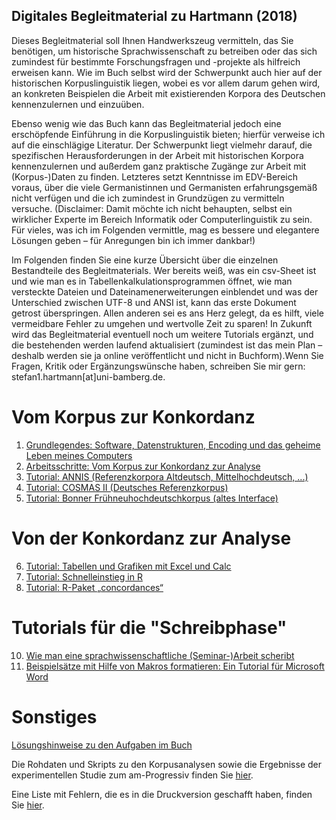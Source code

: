 ## Digitales Begleitmaterial zu Hartmann (2018)

Dieses Begleitmaterial soll Ihnen Handwerkszeug vermitteln, das Sie benötigen, um historische Sprachwissenschaft zu betreiben oder das sich zumindest für bestimmte Forschungsfragen und -projekte als hilfreich erweisen kann. Wie im Buch selbst wird der Schwerpunkt auch hier auf der historischen Korpuslinguistik liegen, wobei es vor allem darum gehen wird, an konkreten Beispielen die Arbeit mit existierenden Korpora des Deutschen kennenzulernen und einzuüben.

Ebenso wenig wie das Buch kann das Begleitmaterial jedoch eine erschöpfende Einführung in die Korpuslinguistik bieten; hierfür verweise ich auf die einschlägige Literatur. Der Schwerpunkt liegt vielmehr darauf, die spezifischen Herausforderungen in der Arbeit mit historischen Korpora kennenzulernen und außerdem ganz praktische Zugänge zur Arbeit mit (Korpus-)Daten zu finden. Letzteres setzt Kenntnisse im EDV-Bereich voraus, über die viele Germanistinnen und Germanisten erfahrungsgemäß nicht verfügen und die ich zumindest in Grundzügen zu vermitteln versuche. (Disclaimer: Damit möchte ich nicht behaupten, selbst ein wirklicher Experte im Bereich Informatik oder Computerlinguistik zu sein. Für vieles, was ich im Folgenden vermittle, mag es bessere und elegantere Lösungen geben – für Anregungen bin ich immer dankbar!)

Im Folgenden finden Sie eine kurze Übersicht über die einzelnen Bestandteile des Begleitmaterials. Wer bereits weiß, was ein csv-Sheet ist und wie man es in Tabellenkalkulationsprogrammen öffnet, wie man versteckte Dateien und Dateinamenerweiterungen einblendet und was der Unterschied zwischen UTF-8 und ANSI ist, kann das erste Dokument getrost überspringen. Allen anderen sei es ans Herz gelegt, da es hilft, viele vermeidbare Fehler zu umgehen und wertvolle Zeit zu sparen!
In Zukunft wird das Begleitmaterial eventuell noch um weitere Tutorials ergänzt, und die bestehenden werden laufend aktualisiert (zumindest ist das mein Plan – deshalb werden sie ja online veröffentlicht und nicht in Buchform).Wenn Sie Fragen, Kritik oder Ergänzungswünsche haben, schreiben Sie mir gern: stefan1.hartmann[at]uni-bamberg.de.

# Vom Korpus zur Konkordanz
1.	<a href="https://hartmast.github.io/sprachgeschichte/begleitmaterial/01-Grundlegendes.pdf">Grundlegendes: Software, Datenstrukturen, Encoding und das geheime Leben meines Computers</a>
2.	<a href="https://hartmast.github.io/sprachgeschichte/begleitmaterial/02-Arbeitsschritte.pdf">Arbeitsschritte: Vom Korpus zur Konkordanz zur Analyse</a>
3.	<a href="https://hartmast.github.io/sprachgeschichte/begleitmaterial/03-ANNIS.pdf">Tutorial: ANNIS (Referenzkorpora Altdeutsch, Mittelhochdeutsch, ...)</a>
4. <a href="https://hartmast.github.io/sprachgeschichte/begleitmaterial/04-CosmasII_Tutorial.pdf">Tutorial: COSMAS II (Deutsches Referenzkorpus)</a>
5.	<a href="https://hartmast.github.io/sprachgeschichte/begleitmaterial/05-FnhdC.pdf">Tutorial: Bonner Frühneuhochdeutschkorpus (altes Interface)</a>

# Von der Konkordanz zur Analyse
6.	<a href="https://hartmast.github.io/sprachgeschichte/begleitmaterial/06-Tabellen%20und%20Grafiken%20mit%20Excel%20und%20Calc.pdf">Tutorial: Tabellen und Grafiken mit Excel und Calc</a>
7.	<a href="https://hartmast.github.io/sprachgeschichte/begleitmaterial/07-Schnelleinstieg%20in%20R.pdf"> Tutorial: Schnelleinstieg in R</a>
8.	<a href="https://hartmast.github.io/sprachgeschichte/begleitmaterial/08-concordances.pdf">Tutorial: R-Paket „concordances“</a>

# Tutorials für die "Schreibphase"
10. <a href="https://hartmast.github.io/sprachgeschichte/begleitmaterial/hausarbeiten.pdf">Wie man eine sprachwissenschaftliche (Seminar-)Arbeit scheribt</a>
11. <a href="https://hartmast.github.io/sprachgeschichte/begleitmaterial/Beispielsa%CC%88tze%20mit%20Hilfe%20von%20Makros%20formatieren.pdf">Beispielsätze mit Hilfe von Makros formatieren: Ein Tutorial für Microsoft Word</a>

# Sonstiges
<a href="https://hartmast.github.io/sprachgeschichte/begleitmaterial/loesungshinweise.pdf">Lösungshinweise zu den Aufgaben im Buch</a>

Die Rohdaten und Skripts zu den Korpusanalysen sowie die Ergebnisse der experimentellen Studie zum am-Progressiv finden Sie <a href="https://github.com/hartmast/sprachgeschichte/tree/master/korpusanalysen">hier</a>.

Eine Liste mit Fehlern, die es in die Druckversion geschafft haben, finden Sie <a href="https://hartmast.github.io/sprachgeschichte/begleitmaterial/Errata.pdf">hier</a>.